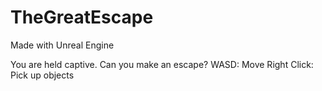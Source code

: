 # TheGreatEscape

Made with Unreal Engine

You are held captive. Can you make an escape?
WASD: Move
Right Click: Pick up objects
